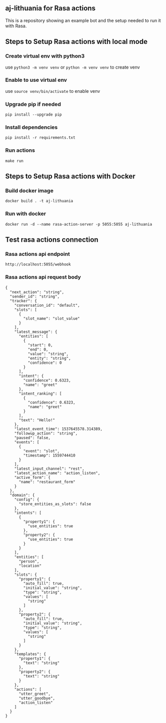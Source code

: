 ## aj-lithuania for Rasa actions
This is a repository showing an example bot and the setup needed to run it with Rasa.

## Steps to Setup Rasa actions with local mode

### Create virtual env with python3
use `python3 -m venv venv` or `python -m venv venv` to create venv

### Enable to use virtual env
use `source venv/bin/activate` to enable venv

### Upgrade pip if needed
`pip install --upgrade pip`

### Install dependencies
`pip install -r requirements.txt`

### Run actions
`make run`

## Steps to Setup Rasa actions with Docker

### Build docker image
`docker build . -t aj-lithuania`

### Run with docker
`docker run -d --name rasa-action-server -p 5055:5055 aj-lithuania`

## Test rasa actions connection

### Rasa actions api endpoint
`http://localhost:5055/webhook`

### Rasa actions api request body
```
{
  "next_action": "string",
  "sender_id": "string",
  "tracker": {
    "conversation_id": "default",
    "slots": [
      {
        "slot_name": "slot_value"
      }
    ],
    "latest_message": {
      "entities": [
        {
          "start": 0,
          "end": 0,
          "value": "string",
          "entity": "string",
          "confidence": 0
        }
      ],
      "intent": {
        "confidence": 0.6323,
        "name": "greet"
      },
      "intent_ranking": [
        {
          "confidence": 0.6323,
          "name": "greet"
        }
      ],
      "text": "Hello!"
    },
    "latest_event_time": 1537645578.314389,
    "followup_action": "string",
    "paused": false,
    "events": [
      {
        "event": "slot",
        "timestamp": 1559744410
      }
    ],
    "latest_input_channel": "rest",
    "latest_action_name": "action_listen",
    "active_form": {
      "name": "restaurant_form"
    }
  },
  "domain": {
    "config": {
      "store_entities_as_slots": false
    },
    "intents": [
      {
        "property1": {
          "use_entities": true
        },
        "property2": {
          "use_entities": true
        }
      }
    ],
    "entities": [
      "person",
      "location"
    ],
    "slots": {
      "property1": {
        "auto_fill": true,
        "initial_value": "string",
        "type": "string",
        "values": [
          "string"
        ]
      },
      "property2": {
        "auto_fill": true,
        "initial_value": "string",
        "type": "string",
        "values": [
          "string"
        ]
      }
    },
    "templates": {
      "property1": {
        "text": "string"
      },
      "property2": {
        "text": "string"
      }
    },
    "actions": [
      "utter_greet",
      "utter_goodbye",
      "action_listen"
    ]
  }
}
```
